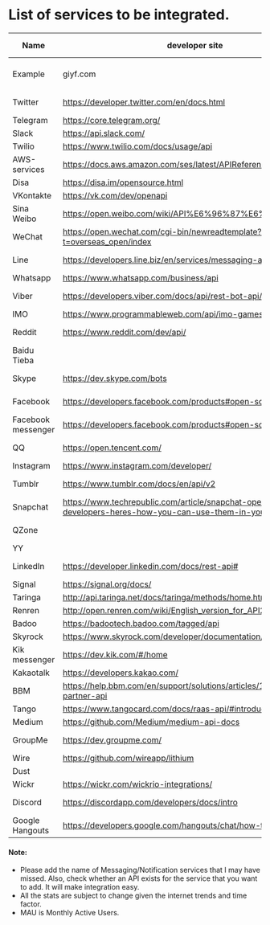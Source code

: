 # List of services to be integrated.

|**Name**|**developer site**|**Integrated?** | **Popularity ( MAU )** | **Assigned?**|
|----|----|----|----|----|
| Example | giyf.com | Yes/No/Partially | 1.23 million | Yes/No/Assigned to Mr. Tux Penguin  |
|Twitter|https://developer.twitter.com/en/docs.html | Yes | 335 million ||
|Telegram|https://core.telegram.org/ | Yes |  | 200 million | |
|Slack|https://api.slack.com/ |Yes| |
|Twilio|https://www.twilio.com/docs/usage/api |Yes| |
|AWS-services|https://docs.aws.amazon.com/ses/latest/APIReference/Welcome.html |Yes| |
|Disa|https://disa.im/opensource.html|| |
|VKontakte |https://vk.com/dev/openapi|| |
|Sina Weibo |https://open.weibo.com/wiki/API%E6%96%87%E6%A1%A3/en | | 392 million | |
|WeChat|https://open.wechat.com/cgi-bin/newreadtemplate?t=overseas_open/index | | 1.06 billion | |
|Line|https://developers.line.biz/en/services/messaging-api/ | | 203 million | |
|Whatsapp|https://www.whatsapp.com/business/api || 1.5 billion | |
|Viber|https://developers.viber.com/docs/api/rest-bot-api/ || 260 million | |
|IMO|https://www.programmableweb.com/api/imo-games || |
|Reddit|https://www.reddit.com/dev/api/ || 330 million | |
|Baidu Tieba ||| 300 million | |
|Skype|https://dev.skype.com/bots | | 300 million | |
|Facebook|https://developers.facebook.com/products#open-source || 2.23 billion | |
|Facebook messenger | https://developers.facebook.com/products#open-source | | 1.3 billion | |
|QQ|https://open.tencent.com/ | | 861 million | |
|Instagram|https://www.instagram.com/developer/ | | 1 billion | |
|Tumblr|https://www.tumblr.com/docs/en/api/v2 | | 642 million | |
|Snapchat|https://www.techrepublic.com/article/snapchat-opens-4-apis-to-developers-heres-how-you-can-use-them-in-your-business/ || 255 million | |
|QZone||| 632 million | |
| YY ||| |
|LinkedIn|https://developer.linkedin.com/docs/rest-api# | | 294 million | |
|Signal|https://signal.org/docs/ || |
|Taringa|http://api.taringa.net/docs/taringa/methods/home.html || |
|Renren|http://open.renren.com/wiki/English_version_for_API2 || |
|Badoo|https://badootech.badoo.com/tagged/api || 60 million | |
|Skyrock|https://www.skyrock.com/developer/documentation/ || |
|Kik messenger |https://dev.kik.com/#/home || |
|Kakaotalk|https://developers.kakao.com/ | | 49 million | |
|BBM |https://help.bbm.com/en/support/solutions/articles/19000082778-partner-api || |
|Tango |https://www.tangocard.com/docs/raas-api/#introduction || |
|Medium|https://github.com/Medium/medium-api-docs | | 60 million | |
|GroupMe|https://dev.groupme.com/ || 11.69 million | |
|Wire|https://github.com/wireapp/lithium | | | |
|Dust||| |
|Wickr|https://wickr.com/wickrio-integrations/ || | |
| Discord | https://discordapp.com/developers/docs/intro | | 10.78 million | |
| Google Hangouts |https://developers.google.com/hangouts/chat/how-tos/rest-api | | 14.8 million | |


#### Note:
*   Please add the name of Messaging/Notification services that I may have missed. Also, check whether an API exists for the service that you want to add. It will make integration easy.
*   All the stats are subject to change given the internet trends and time factor.
*   MAU is Monthly Active Users.
